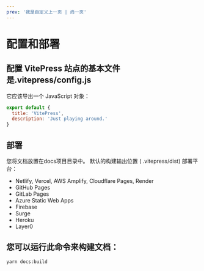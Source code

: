 ```yaml
---
prev: '我是自定义上一页 | 尚一页'
---
```


# 配置和部署

## 配置 VitePress 站点的基本文件是.vitepress/config.js
它应该导出一个 JavaScript 对象：

```js
export default {
  title: 'VitePress',
  description: 'Just playing around.'
}
```

## 部署
您将文档放置在docs项目目录中。
默认的构建输出位置 ( .vitepress/dist)
部署平台：
- Netlify, Vercel, AWS Amplify, Cloudflare Pages, Render
- GitHub Pages
- GitLab Pages
- Azure Static Web Apps
- Firebase
- Surge
- Heroku
- Layer0

## 您可以运行此命令来构建文档：
```sh
yarn docs:build
```


